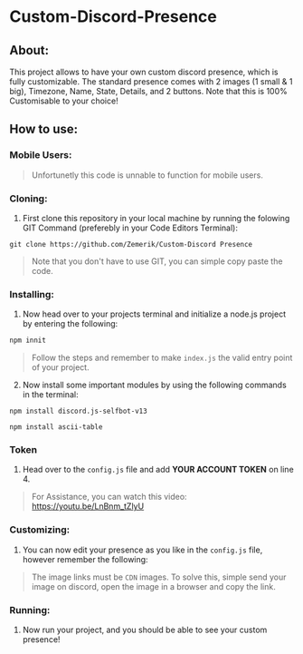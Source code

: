 # Custom-Discord-Presence

## About:

This project allows to have your own custom discord presence, which is fully customizable. The standard presence comes with 2 images (1 small & 1 big), Timezone, Name, State, Details, and 2 buttons. Note that this is 100% Customisable to your choice!

## How to use:

### Mobile Users:
> Unfortunetly this code is unnable to function for mobile users. 

### Cloning:
1. First clone this repository in your local machine by running the folowing GIT Command (preferebly in your Code Editors Terminal):

```git
git clone https://github.com/Zemerik/Custom-Discord Presence
```

> Note that you don't have to use GIT, you can simple copy paste the code.

### Installing:

1. Now head over to your projects terminal and initialize a node.js project by entering the following:

```js
npm innit
```

> Follow the steps and remember to make `index.js` the valid entry point of your project. 

2. Now install some important modules by using the following commands in the terminal:

```
npm install discord.js-selfbot-v13
```

```
npm install ascii-table
```

### Token
1. Head over to the `config.js` file and add **YOUR ACCOUNT TOKEN** on line 4. 
> For Assistance, you can watch this video: https://youtu.be/LnBnm_tZlyU 

### Customizing:
1. You can now edit your presence as you like in the `config.js` file, however remember the following:
> The image links must be `CDN` images. To solve this, simple send your image on discord, open the image in a browser and copy the link. 

### Running:
1. Now run your project, and you should be able to see your custom presence!

